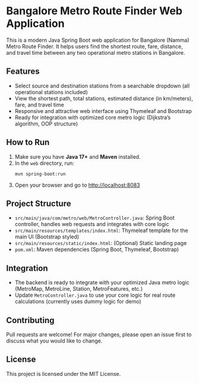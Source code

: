 
# Bangalore Metro Route Finder Web Application

This is a modern Java Spring Boot web application for Bangalore (Namma) Metro Route Finder. It helps users find the shortest route, fare, distance, and travel time between any two operational metro stations in Bangalore.

## Features
- Select source and destination stations from a searchable dropdown (all operational stations included)
- View the shortest path, total stations, estimated distance (in km/meters), fare, and travel time
- Responsive and attractive web interface using Thymeleaf and Bootstrap
- Ready for integration with optimized core metro logic (Dijkstra’s algorithm, OOP structure)

## How to Run
1. Make sure you have **Java 17+** and **Maven** installed.
2. In the `web` directory, run:
   ```
   mvn spring-boot:run
   ```
3. Open your browser and go to [http://localhost:8083](http://localhost:8083)

## Project Structure
- `src/main/java/com/metro/web/MetroController.java`: Spring Boot controller, handles web requests and integrates with core logic
- `src/main/resources/templates/index.html`: Thymeleaf template for the main UI (Bootstrap styled)
- `src/main/resources/static/index.html`: (Optional) Static landing page
- `pom.xml`: Maven dependencies (Spring Boot, Thymeleaf, Bootstrap)

## Integration
- The backend is ready to integrate with your optimized Java metro logic (MetroMap, MetroLine, Station, MetroFeatures, etc.)
- Update `MetroController.java` to use your core logic for real route calculations (currently uses dummy logic for demo)

## Contributing
Pull requests are welcome! For major changes, please open an issue first to discuss what you would like to change.

## License
This project is licensed under the MIT License.
